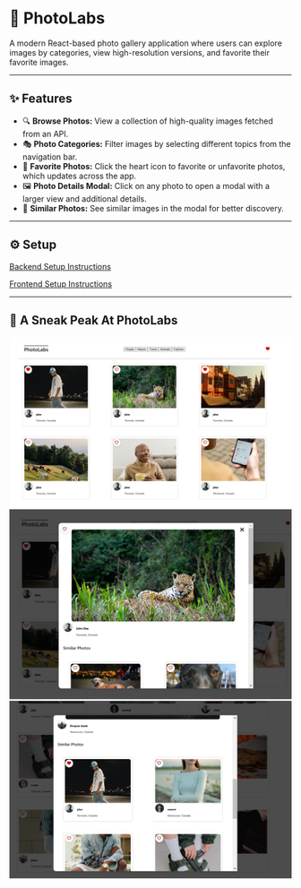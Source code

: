 # 📸 PhotoLabs

A modern React-based photo gallery application where users can explore images by categories, view high-resolution versions, and favorite their favorite images.

---

## ✨ Features
- 🔍 **Browse Photos:** View a collection of high-quality images fetched from an API.
- 🎭 **Photo Categories:** Filter images by selecting different topics from the navigation bar.
- 💖 **Favorite Photos:** Click the heart icon to favorite or unfavorite photos, which updates across the app.
- 🖼️ **Photo Details Modal:** Click on any photo to open a modal with a larger view and additional details.
- 📌 **Similar Photos:** See similar images in the modal for better discovery.

---

## ⚙️ Setup

[Backend Setup Instructions](/backend/)

[Frontend Setup Instructions](/frontend/)

---

## 🫣 A Sneak Peak At PhotoLabs 
![Main Page](Photos/mainpage.png)
![Clicking Inidividual Photos](Photos/individualphoto.png)
![Similar Photos](Photos/similarphotos.png)



